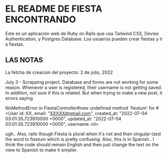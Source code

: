 # EL README DE FIESTA ENCONTRANDO

Este es un aplicación web de Ruby on Rails que usa Tailwind CSS, Devise Authentication, y Postgres Database. Los usuarios pueden crear fiestas y ir a fiestas.

## LAS NOTAS ##

La fetcha de creacion del proyecto:  2 de julio, 2022

July 3 - Scrapping project.  Database and forms are not working for some reason.  Whenever a user is registered, their username is not getting saved.  In addition, not sure if this is related.  But when trying to make a new post, it errors saying 

NoMethodError in FiestaController#new
undefined method `fiestum' for #<User id: XX, email: "XXXXX@gmail.com", created_at: "2022-07-04 03:01:35.723910000 +0000", updated_at: "2022-07-04 03:01:35.723910000 +0000", username: nil>

ugh.. Also, rails though Fiesta is plural when it's not and then singular-ized the word to fiestum which is pretty confusing.  Also, this is in Spanish.. I think the code should remain English and then just change the text on the view to Spanish to make it simpler.